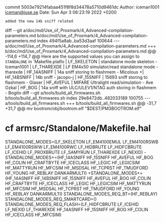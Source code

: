 commit 5003e79214fabaa451f8f8d34478a5710d9461dc
Author: iceman1001 <iceman@iuse.se>
Date:   Sun Apr 3 06:23:19 2022 +0200

    added the new 14b sniff related

diff --git a/doc/md/Use_of_Proxmark/4_Advanced-compilation-parameters.md b/doc/md/Use_of_Proxmark/4_Advanced-compilation-parameters.md
index 494f5a8ab..ba53d3aaf 100644
--- a/doc/md/Use_of_Proxmark/4_Advanced-compilation-parameters.md
+++ b/doc/md/Use_of_Proxmark/4_Advanced-compilation-parameters.md
@@ -114,6 +114,7 @@ Here are the supported values you can assign to `STANDALONE` in `Makefile.platfo
 | LF_SKELETON     | standalone mode skeleton - Iceman1001
 | LF_THAREXDE     | LF EM4x50 simulator/read standalone mode - tharexde
 | HF_14ASNIFF     | 14a sniff storing to flashmem - Micolous
+| HF_14BSNIFF     | 14b sniff - jacopo-j
 | HF_15SNIFF      | 15693 sniff storing to flashmem - Glaser
 | HF_AVEFUL       | MIFARE Ultralight read/simulation - Ave Ozkal
 | HF_BOG          | 14a sniff with ULC/ULEV1/NTAG auth storing in flashmem - Bogito
diff --git a/tools/build_all_firmwares.sh b/tools/build_all_firmwares.sh
index 29e8472db..482033189 100755
--- a/tools/build_all_firmwares.sh
+++ b/tools/build_all_firmwares.sh
@@ -31,7 +31,7 @@ mv bootrom/obj/bootrom.elf "$DEST/PM3BOOTROM.elf"
 
 # cf armsrc/Standalone/Makefile.hal
 STANDALONE_MODES=(LF_SKELETON LF_EM4100EMUL LF_EM4100RSWB LF_EM4100RSWW LF_EM4100RWC LF_HIDBRUTE LF_HIDFCBRUTE LF_ICEHID LF_PROXBRUTE LF_SAMYRUN LF_THAREXDE LF_NEXID)
-STANDALONE_MODES+=(HF_14ASNIFF HF_15SNIFF HF_AVEFUL HF_BOG HF_COLIN HF_CRAFTBYTE HF_ICECLASS HF_LEGIC HF_LEGICSIM HF_MATTYRUN HF_MFCSIM HF_MSDSAL HF_TCPRST HF_TMUDFORD HF_YOUNG HF_REBLAY DANKARMULTI)
+STANDALONE_MODES+=(HF_14ASNIFF HF_14BSNIFF HF_15SNIFF HF_AVEFUL HF_BOG HF_COLIN HF_CRAFTBYTE HF_ICECLASS HF_LEGIC HF_LEGICSIM HF_MATTYRUN HF_MFCSIM HF_MSDSAL HF_TCPRST HF_TMUDFORD HF_YOUNG HF_REBLAY DANKARMULTI)
 STANDALONE_MODES_REQ_BT=(HF_REBLAY)
 STANDALONE_MODES_REQ_SMARTCARD=()
 STANDALONE_MODES_REQ_FLASH=(LF_HIDFCBRUTE LF_ICEHID LF_NEXID LF_THAREXDE HF_14ASNIFF HF_15SNIFF HF_BOG HF_COLIN HF_ICECLASS HF_MFCSIM)
